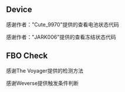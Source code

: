 ## Device

感谢作者："Cute_9970"提供的查看电池状态代码

感谢作者："JARK006"提供的查看冻结状态代码

## FBO Check

感谢The Voyager提供的检测方法

感谢Weverse提供触发条件判断